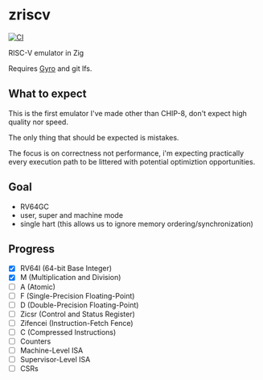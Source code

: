 # zriscv
[![CI](https://github.com/leecannon/zriscv/actions/workflows/main.yml/badge.svg?branch=master)](https://github.com/leecannon/zriscv/actions/workflows/main.yml)

RISC-V emulator in Zig

Requires [Gyro](https://github.com/mattnite/gyro) and git lfs.

## What to expect
This is the first emulator I've made other than CHIP-8, don't expect high quality nor speed.

The only thing that should be expected is mistakes.

The focus is on correctness not performance, i'm expecting practically every execution path to be littered with potential optimiztion opportunities.

## Goal
 - RV64GC 
 - user, super and machine mode 
 - single hart (this allows us to ignore memory ordering/synchronization)

## Progress
- [X] RV64I (64-bit Base Integer)
- [X] M (Multiplication and Division)
- [ ] A (Atomic)
- [ ] F (Single-Precision Floating-Point)
- [ ] D (Double-Precision Floating-Point)
- [ ] Zicsr (Control and Status Register)
- [ ] Zifencei (Instruction-Fetch Fence)
- [ ] C (Compressed Instructions)
- [ ] Counters
- [ ] Machine-Level ISA
- [ ] Supervisor-Level ISA
- [ ] CSRs
